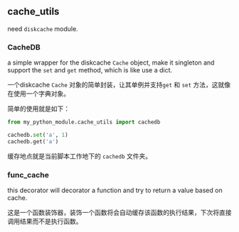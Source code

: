 ## cache_utils
need `diskcache` module.

### CacheDB
a simple wrapper for the diskcache `Cache` object, make it singleton and support the `set` and `get` method, which is like use a dict.

一个diskcache `Cache` 对象的简单封装，让其单例并支持`get` 和 `set` 方法，这就像在使用一个字典对象。

简单的使用就是如下：
```python
from my_python_module.cache_utils import cachedb

cachedb.set('a', 1)
cachedb.get('a')
```
缓存地点就是当前脚本工作地下的 `cachedb` 文件夹。

### func_cache
this decorator will decorator a function and try to return a value based on cache.

这是一个函数装饰器，装饰一个函数将会自动缓存该函数的执行结果，下次将直接调用结果而不是执行函数。
